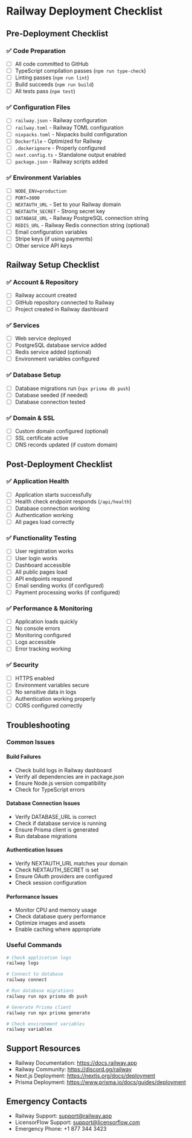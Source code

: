 # Railway Deployment Checklist

## Pre-Deployment Checklist

### ✅ Code Preparation
- [ ] All code committed to GitHub
- [ ] TypeScript compilation passes (`npm run type-check`)
- [ ] Linting passes (`npm run lint`)
- [ ] Build succeeds (`npm run build`)
- [ ] All tests pass (`npm test`)

### ✅ Configuration Files
- [ ] `railway.json` - Railway configuration
- [ ] `railway.toml` - Railway TOML configuration
- [ ] `nixpacks.toml` - Nixpacks build configuration
- [ ] `Dockerfile` - Optimized for Railway
- [ ] `.dockerignore` - Properly configured
- [ ] `next.config.ts` - Standalone output enabled
- [ ] `package.json` - Railway scripts added

### ✅ Environment Variables
- [ ] `NODE_ENV=production`
- [ ] `PORT=3000`
- [ ] `NEXTAUTH_URL` - Set to your Railway domain
- [ ] `NEXTAUTH_SECRET` - Strong secret key
- [ ] `DATABASE_URL` - Railway PostgreSQL connection string
- [ ] `REDIS_URL` - Railway Redis connection string (optional)
- [ ] Email configuration variables
- [ ] Stripe keys (if using payments)
- [ ] Other service API keys

## Railway Setup Checklist

### ✅ Account & Repository
- [ ] Railway account created
- [ ] GitHub repository connected to Railway
- [ ] Project created in Railway dashboard

### ✅ Services
- [ ] Web service deployed
- [ ] PostgreSQL database service added
- [ ] Redis service added (optional)
- [ ] Environment variables configured

### ✅ Database Setup
- [ ] Database migrations run (`npx prisma db push`)
- [ ] Database seeded (if needed)
- [ ] Database connection tested

### ✅ Domain & SSL
- [ ] Custom domain configured (optional)
- [ ] SSL certificate active
- [ ] DNS records updated (if custom domain)

## Post-Deployment Checklist

### ✅ Application Health
- [ ] Application starts successfully
- [ ] Health check endpoint responds (`/api/health`)
- [ ] Database connection working
- [ ] Authentication working
- [ ] All pages load correctly

### ✅ Functionality Testing
- [ ] User registration works
- [ ] User login works
- [ ] Dashboard accessible
- [ ] All public pages load
- [ ] API endpoints respond
- [ ] Email sending works (if configured)
- [ ] Payment processing works (if configured)

### ✅ Performance & Monitoring
- [ ] Application loads quickly
- [ ] No console errors
- [ ] Monitoring configured
- [ ] Logs accessible
- [ ] Error tracking working

### ✅ Security
- [ ] HTTPS enabled
- [ ] Environment variables secure
- [ ] No sensitive data in logs
- [ ] Authentication working properly
- [ ] CORS configured correctly

## Troubleshooting

### Common Issues

#### Build Failures
- Check build logs in Railway dashboard
- Verify all dependencies are in package.json
- Ensure Node.js version compatibility
- Check for TypeScript errors

#### Database Connection Issues
- Verify DATABASE_URL is correct
- Check if database service is running
- Ensure Prisma client is generated
- Run database migrations

#### Authentication Issues
- Verify NEXTAUTH_URL matches your domain
- Check NEXTAUTH_SECRET is set
- Ensure OAuth providers are configured
- Check session configuration

#### Performance Issues
- Monitor CPU and memory usage
- Check database query performance
- Optimize images and assets
- Enable caching where appropriate

### Useful Commands

```bash
# Check application logs
railway logs

# Connect to database
railway connect

# Run database migrations
railway run npx prisma db push

# Generate Prisma client
railway run npx prisma generate

# Check environment variables
railway variables
```

## Support Resources

- Railway Documentation: https://docs.railway.app
- Railway Community: https://discord.gg/railway
- Next.js Deployment: https://nextjs.org/docs/deployment
- Prisma Deployment: https://www.prisma.io/docs/guides/deployment

## Emergency Contacts

- Railway Support: support@railway.app
- LicensorFlow Support: support@licensorflow.com
- Emergency Phone: +1 877 344 3423
